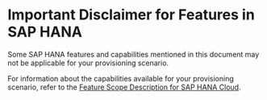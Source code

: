 <!-- copya75d15401fa4495499f53674fe25348b -->

# Important Disclaimer for Features in SAP HANA

Some SAP HANA features and capabilities mentioned in this document may not be applicable for your provisioning scenario.

For information about the capabilities available for your provisioning scenario, refer to the [Feature Scope Description for SAP HANA Cloud](https://help.sap.com/doc/eef71122810d4aa18d8eb6c37031f98a/latest/en-US/Feature_Scope_Description_SAP_HANA_Cloud_en.pdf).


